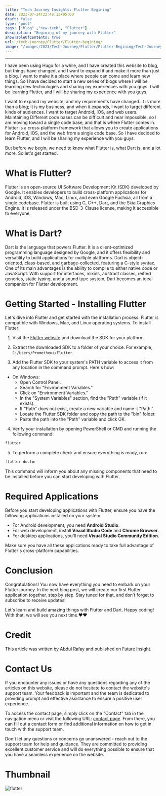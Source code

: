 ```yaml
---
title: "Tech Journey Insights: Flutter Begining"
date: 2023-07-24T22:49:13+05:00
draft: false
type: "post"
tags: ["blog" ,"new-tech", "Flutter"]
description: "Begining of my journey with Flutter"
showTableOfContents: true
url: /tech-journey/Flutter/Flutter-begining/
image: "/images/2023/Tech-Journey/Flutter/Flutter-Begining/Tech-Journey-Insights-Flutter-Begining.png"
---
```


<link rel="stylesheet" href="/css/reference-content/reference-content.css">

-----------

I have been using Hugo for a while, and I have created this website to blog, but things have changed, and I want to expand it and make it more than just a blog. I want to make it a place where people can come and learn new things. So I have decided to start a new series of blogs where I will be learning new technologies and sharing my experiences with you guys. I will be learning Flutter, and I will be sharing my experience with you guys.


I want to expand my website, and my requirements have changed. It is more than a blog; it is my business, and when it expands, I want to target different kinds of audiences. I want to target Android, IOS, and web users. Maintaining Different code bases can be difficult and near impossible, so I am moving toward a single code base, and that is where Flutter comes in. Flutter is a cross-platform framework that allows you to create applications for Android, iOS, and the web from a single code base. So I have decided to learn Flutter, and I will be sharing my experience with you guys.


But before we begin, we need to know what Flutter is, what Dart is, and a lot more. So let's get started.

# What is Flutter?

Flutter is an open-source UI Software Development Kit (SDK) developed by Google. It enables developers to build cross-platform applications for Android, iOS, Windows, Mac, Linux, and even Google Fuchsia, all from a single codebase. Flutter is built using C, C++, Dart, and the Skia Graphics Engine. It is released under the BSD-3-Clause license, making it accessible to everyone.

# What is Dart?

Dart is the language that powers Flutter. It is a client-optimized programming language designed by Google, and it offers flexibility and versatility to build applications for multiple platforms. Dart is object-oriented, class-based, and garbage-collected, featuring a C-style syntax. One of its main advantages is the ability to compile to either native code or JavaScript. With support for interfaces, mixins, abstract classes, reified generics, static typing, and a sound type system, Dart becomes an ideal companion for Flutter development.

# Getting Started - Installing Flutter

Let's dive into Flutter and get started with the installation process. Flutter is compatible with Windows, Mac, and Linux operating systems. To install Flutter:

1. Visit the [Flutter website](https://docs.flutter.dev/get-started/install) and download the SDK for your platform.

2. Extract the downloaded SDK to a folder of your choice. For example, `C:/Users/Prometheus/Flutter`.

3. Add the Flutter SDK to your system's PATH variable to access it from any location in the command prompt. Here's how:

- On Windows:
    - Open Control Panel.
    - Search for "Environment Variables."
    - Click on "Environment Variables."
    - In the "System Variables" section, find the "Path" variable (if it exists).
    - If "Path" does not exist, create a new variable and name it "Path."
    - Locate the Flutter SDK folder and copy the path to the "bin" folder.
    - Paste the path into the "Path" variable and click OK.

4. Verify your installation by opening PowerShell or CMD and running the following command:

```ps
flutter
```

5. To perform a complete check and ensure everything is ready, run:

```ps
flutter doctor
```

This command will inform you about any missing components that need to be installed before you can start developing with Flutter.

# Required Applications

Before you start developing applications with Flutter, ensure you have the following applications installed on your system:

- For Android development, you need **Android Studio**.
- For web development, install **Visual Studio Code** and **Chrome Browser**.
- For desktop applications, you'll need **Visual Studio Community Edition**.

Make sure you have all these applications ready to take full advantage of Flutter's cross-platform capabilities.

# Conclusion

Congratulations! You now have everything you need to embark on your Flutter journey. In the next blog post, we will create our first Flutter application together, step by step. Stay tuned for that, and don't forget to subscribe to receive updates!

Let's learn and build amazing things with Flutter and Dart. Happy coding!
With that, we will see you next time.❤️❤️

# Credit
This article was written by [Abdul Rafay](https://future-insight.blog/author) and published on [Future Insight](https://future-insight.blog/).

# Contact Us 
If you encounter any issues or have any questions regarding any of the articles on this website, please do not hesitate to contact the website's support team. Your feedback is important and the team is dedicated to providing prompt and effective assistance to ensure a positive user experience.

To access the contact page, simply click on the "Contact" tab in the navigation menu or visit the following URL: [contact page](https://future-insight.blog/contact). From there, you can fill out a contact form or find additional information on how to get in touch with the support team.

Don't let any questions or concerns go unanswered - reach out to the support team for help and guidance. They are committed to providing excellent customer service and will do everything possible to ensure that you have a seamless experience on the website.

# Thumbnail
![flutter](/images/2023/Tech-Journey/Flutter/Flutter-Begining/Tech-Journey-Insights-Flutter-Begining.png)


<!-- # Supporting Materials
Here are all of the links and references that I used to write this blog, so feel free to visit them to get some more help.
## Knowledge Nexus
<div class="cards-container">
  <a class="card" href=" ">
    <img src="/images/content-icons/19197011.jpg" alt="Article 1">
    <h3 class="title">Article 1</h3>
  </a>
  <a class="card" href=" ">
    <img src="/images/content-icons/20944335.jpg" alt="Article 2">
    <h3 class="title">Article 2</h3>
  </a>
  <a class="card" href=" ">
    <img src="/images/content-icons/2936024.jpg" alt="Article 3">
    <h3 class="title">Article 3</h3>
  </a>
  <a class="card" href=" ">
    <img src="/images/content-icons/8767135.jpg" alt="Article 3">
    <h3 class="title">Article 3</h3>
  </a>
</div>

## GitHub Repository
<div class="cards-container">
  <a class="card" href=" ">
    <img src="/images/content-icons/Github-Logo.png" alt="GitHub Repo 1">
    <h3 class="title">GitHub Repository</h3>
  </a>
</div> -->

<!-- ## Video WalkThrough
<iframe width="800" height="450" src="https://www.youtube.com/embed/YT-link" frameborder="1" allowfullscreen></iframe> -->
